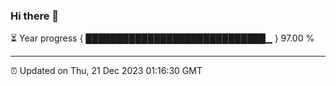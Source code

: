 ### Hi there 👋

⏳ Year progress { █████████████████████████████▁ } 97.00 %

---

⏰ Updated on Thu, 21 Dec 2023 01:16:30 GMT


